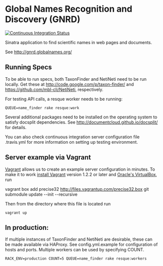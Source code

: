 Global Names Recognition and Discovery (GNRD)
=============================================

[![Continuous Integration Status][1]][2]

Sinatra application to find scientific names in web pages and documents.

See http://gnrd.globalnames.org/

Running Specs
-------------

To be able to run specs, both TaxonFinder and NetiNeti need to be run locally.
Get these at http://code.google.com/p/taxon-finder/ and 
https://github.com/mbl-cli/NetiNeti, respectively.

For testing API calls, a resque worker needs to be running:

    QUEUE=name_finder rake resque:work

Several additional packages need to be installed on the operating system to 
satisfy docsplit dependencies. See http://documentcloud.github.io/docsplit/ 
for details.

You can also check continuous integration server configuration file .travis.yml
for more information on setting up testing environment.

Server example via Vagrant
--------------------------

[Vagrant][3] allows us to create an example server configuration in minutes. 
To make it to work [install Vagrant][4] version 1.2.2 or later 
and [Oracle's VirtualBox][5], run 
  
   vagrant box add precise32 http://files.vagrantup.com/precise32.box
   git submodule update --init --recursive
    
Then from the directory where this file is located run 

    vagrant up
    
    

In production:
--------------

If multiple instances of TaxonFinder and NetiNeti are desirable, these can be 
made available via HAProxy. See config.yml.example for configuration of hosts 
and ports. Multiple workers can be used by specifying COUNT.

    RACK_ENV=production COUNT=5 QUEUE=name_finder rake resque:workers


[1]: https://secure.travis-ci.org/GlobalNamesArchitecture/gnrd.png
[2]: http://travis-ci.org/GlobalNamesArchitecture/gnrd
[3]: http://docs.vagrantup.com/v2/getting-started/index.html
[4]: http://docs.vagrantup.com/v2/installation/
[5]: https://www.virtualbox.org/wiki/Downloads
